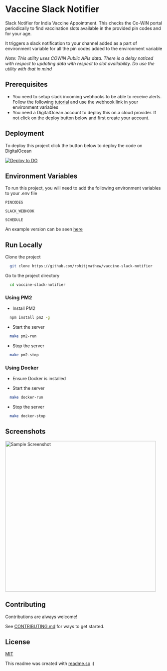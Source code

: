 # Vaccine Slack Notifier

Slack Notifier for India Vaccine Appointment. This checks the Co-WIN portal periodically to find vaccination slots available in the provided pin codes and for your age.

It triggers a slack notification to your channel added as a part of environment variable for all the pin codes added to the environment variable 

*Note: This utility uses COWIN Public APIs data. There is a delay noticed with respect to updating data with respect to slot availability. Do use the utility with that in mind* 

## Prerequisites

- You need to setup slack incoming webhooks to be able to receive alerts. Follow the following [tutorial](https://api.slack.com/messaging/webhooks) and use the webhook link in your environment variables
- You need a DigitalOcean account to deploy this on a cloud provider. If not click on the deploy button below and first create your account. 

## Deployment

To deploy this project click the button below to deploy the code on DigitalOcean

[![Deploy to DO](https://www.deploytodo.com/do-btn-blue.svg)](https://cloud.digitalocean.com/apps/new?repo=https://github.com/rohitjmathew/vaccine-slack-notifier/tree/main&refcode=4c19f19961b8)

## Environment Variables

To run this project, you will need to add the following environment variables to your .env file

`PINCODES`

`SLACK_WEBHOOK`

`SCHEDULE`

An example version can be seen [here](https://github.com/rohitjmathew/vaccine-slack-notifier/blob/main/.env.sample)

## Run Locally

Clone the project

```bash
  git clone https://github.com/rohitjmathew/vaccine-slack-notifier
```

Go to the project directory

```bash
  cd vaccine-slack-notifier
```

### Using PM2

- Install PM2
```bash
  npm install pm2 -g
```

- Start the server

```bash
  make pm2-run
```

- Stop the server

```bash
  make pm2-stop
```

### Using Docker

- Ensure Docker is installed

- Start the server

```bash
  make docker-run
```

- Stop the server

```bash
  make docker-stop
```

## Screenshots

<img width="483" alt="Sample Screenshot" src="https://user-images.githubusercontent.com/17832347/116944784-c62dea80-ac93-11eb-9b47-8933ecfd641a.png">

## Contributing

Contributions are always welcome!

See [CONTRIBUTING.md](/CONTRIBUTING.md) for ways to get started.

## License

[MIT](/LICENSE)

This readme was created with [readme.so](https://readme.so) :)
